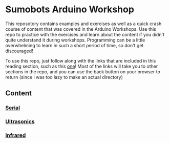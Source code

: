 # Sumobots Arduino Workshop

This reposotory contains examples and exercises as well as a quick crash course of content that was covered in the Arduino Workshops. Use this repo to practice with the exercises and learn about the content if you didn't quite understand it during workshops. Programming can be a little overwhelming to learn in such a short period of time, so don't get discouraged!

To use this repo, just follow along with the links that are included in this reading section, such as this [one](https://www.youtube.com/watch?v=dQw4w9WgXcQ)! Most of the links will take you to other sections in the repo, and you can use the back button on your browser to return (since i was too lazy to make an actual directory)

## Content

### [Serial](./serial/)

### [Ultrasonics](./ultrasonic/)

### [Infrared](./ir/)
